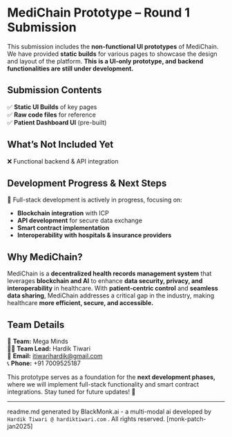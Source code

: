 # **MediChain Prototype – Round 1 Submission**  

This submission includes the **non-functional UI prototypes** of MediChain. We have provided **static builds** for various pages to showcase the design and layout of the platform. **This is a UI-only prototype, and backend functionalities are still under development.**  

## **Submission Contents**  
✅ **Static UI Builds** of key pages  
✅ **Raw code files** for reference  
✅ **Patient Dashboard UI** (pre-built)  

## **What’s Not Included Yet**  
❌ Functional backend & API integration  

## **Development Progress & Next Steps**  
🚧 Full-stack development is actively in progress, focusing on:  
- **Blockchain integration** with ICP  
- **API development** for secure data exchange  
- **Smart contract implementation**  
- **Interoperability with hospitals & insurance providers**  

## **Why MediChain?**  
MediChain is a **decentralized health records management system** that leverages **blockchain and AI** to enhance **data security, privacy, and interoperability** in healthcare. With **patient-centric control** and **seamless data sharing**, MediChain addresses a critical gap in the industry, making healthcare **more efficient, secure, and accessible.**  

## **Team Details**  
👥 **Team:** Mega Minds  
👨‍💻 **Team Lead:** Hardik Tiwari  
📩 **Email:** itiwarihardik@gmail.com  
📞 **Phone:** +91 7009525187  

This prototype serves as a foundation for the **next development phases,** where we will implement full-stack functionality and smart contract integrations. Stay tuned for future updates! 🚀  

---

readme.md generated by BlackMonk.ai - a multi-modal ai developed by `Hardik Tiwari @ hardiktiwari.com` . All rights reserved. [monk-patch-jan2025]
